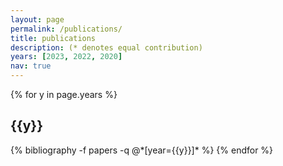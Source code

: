 ```yaml
---
layout: page
permalink: /publications/
title: publications
description: (* denotes equal contribution)
years: [2023, 2022, 2020]
nav: true
---
```


<div class="publications">

{% for y in page.years %}
  <h2 class="year">{{y}}</h2>
  {% bibliography -f papers -q @*[year={{y}}]* %}
{% endfor %}

</div>
